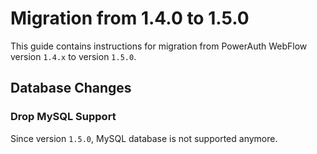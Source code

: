 # Migration from 1.4.0 to 1.5.0

This guide contains instructions for migration from PowerAuth WebFlow version `1.4.x` to version `1.5.0`.


## Database Changes


### Drop MySQL Support

Since version `1.5.0`, MySQL database is not supported anymore.
